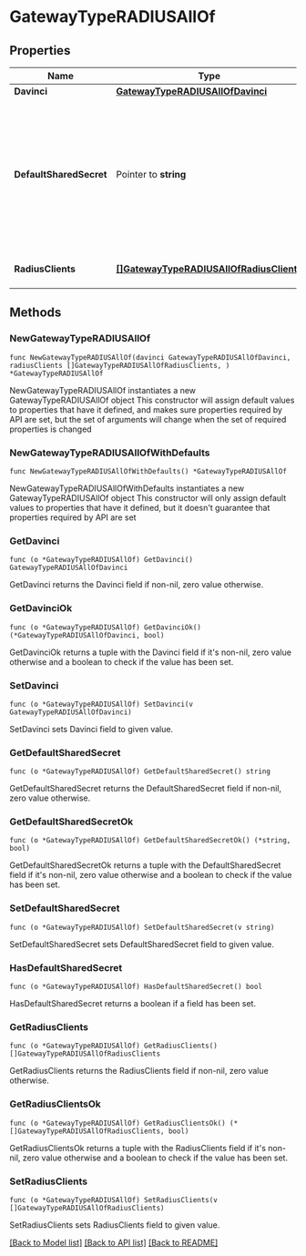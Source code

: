# GatewayTypeRADIUSAllOf

## Properties

Name | Type | Description | Notes
------------ | ------------- | ------------- | -------------
**Davinci** | [**GatewayTypeRADIUSAllOfDavinci**](GatewayTypeRADIUSAllOfDavinci.md) |  | 
**DefaultSharedSecret** | Pointer to **string** | Value to use for the shared secret if the shared secret is not provided for one or more of the RADIUS clients specified. | [optional] 
**RadiusClients** | [**[]GatewayTypeRADIUSAllOfRadiusClients**](GatewayTypeRADIUSAllOfRadiusClients.md) | Collection of RADIUS clients. | 

## Methods

### NewGatewayTypeRADIUSAllOf

`func NewGatewayTypeRADIUSAllOf(davinci GatewayTypeRADIUSAllOfDavinci, radiusClients []GatewayTypeRADIUSAllOfRadiusClients, ) *GatewayTypeRADIUSAllOf`

NewGatewayTypeRADIUSAllOf instantiates a new GatewayTypeRADIUSAllOf object
This constructor will assign default values to properties that have it defined,
and makes sure properties required by API are set, but the set of arguments
will change when the set of required properties is changed

### NewGatewayTypeRADIUSAllOfWithDefaults

`func NewGatewayTypeRADIUSAllOfWithDefaults() *GatewayTypeRADIUSAllOf`

NewGatewayTypeRADIUSAllOfWithDefaults instantiates a new GatewayTypeRADIUSAllOf object
This constructor will only assign default values to properties that have it defined,
but it doesn't guarantee that properties required by API are set

### GetDavinci

`func (o *GatewayTypeRADIUSAllOf) GetDavinci() GatewayTypeRADIUSAllOfDavinci`

GetDavinci returns the Davinci field if non-nil, zero value otherwise.

### GetDavinciOk

`func (o *GatewayTypeRADIUSAllOf) GetDavinciOk() (*GatewayTypeRADIUSAllOfDavinci, bool)`

GetDavinciOk returns a tuple with the Davinci field if it's non-nil, zero value otherwise
and a boolean to check if the value has been set.

### SetDavinci

`func (o *GatewayTypeRADIUSAllOf) SetDavinci(v GatewayTypeRADIUSAllOfDavinci)`

SetDavinci sets Davinci field to given value.


### GetDefaultSharedSecret

`func (o *GatewayTypeRADIUSAllOf) GetDefaultSharedSecret() string`

GetDefaultSharedSecret returns the DefaultSharedSecret field if non-nil, zero value otherwise.

### GetDefaultSharedSecretOk

`func (o *GatewayTypeRADIUSAllOf) GetDefaultSharedSecretOk() (*string, bool)`

GetDefaultSharedSecretOk returns a tuple with the DefaultSharedSecret field if it's non-nil, zero value otherwise
and a boolean to check if the value has been set.

### SetDefaultSharedSecret

`func (o *GatewayTypeRADIUSAllOf) SetDefaultSharedSecret(v string)`

SetDefaultSharedSecret sets DefaultSharedSecret field to given value.

### HasDefaultSharedSecret

`func (o *GatewayTypeRADIUSAllOf) HasDefaultSharedSecret() bool`

HasDefaultSharedSecret returns a boolean if a field has been set.

### GetRadiusClients

`func (o *GatewayTypeRADIUSAllOf) GetRadiusClients() []GatewayTypeRADIUSAllOfRadiusClients`

GetRadiusClients returns the RadiusClients field if non-nil, zero value otherwise.

### GetRadiusClientsOk

`func (o *GatewayTypeRADIUSAllOf) GetRadiusClientsOk() (*[]GatewayTypeRADIUSAllOfRadiusClients, bool)`

GetRadiusClientsOk returns a tuple with the RadiusClients field if it's non-nil, zero value otherwise
and a boolean to check if the value has been set.

### SetRadiusClients

`func (o *GatewayTypeRADIUSAllOf) SetRadiusClients(v []GatewayTypeRADIUSAllOfRadiusClients)`

SetRadiusClients sets RadiusClients field to given value.



[[Back to Model list]](../README.md#documentation-for-models) [[Back to API list]](../README.md#documentation-for-api-endpoints) [[Back to README]](../README.md)


